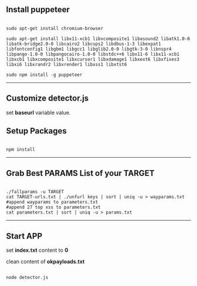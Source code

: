 <h2>Install puppeteer</h2>
<code>
sudo apt-get install chromium-browser 
</code>
<code>
sudo apt-get install libx11-xcb1 libxcomposite1 libasound2 libatk1.0-0 libatk-bridge2.0-0 libcairo2 libcups2 libdbus-1-3 libexpat1 libfontconfig1 libgbm1 libgcc1 libglib2.0-0 libgtk-3-0 libnspr4 libpango-1.0-0 libpangocairo-1.0-0 libstdc++6 libx11-6 libx11-xcb1 libxcb1 libxcomposite1 libxcursor1 libxdamage1 libxext6 libxfixes3 libxi6 libxrandr2 libxrender1 libxss1 libxtst6 
</code>
<code>
sudo npm install -g puppeteer 
</code>
<hr>
<h2>
Customize detector.js
</h2>
<p>
set <strong>baseurl</strong> variable value.
</p>
<h2>Setup Packages</h2>
<code>
npm install
</code>
<hr>
<h2>Grab Best PARAMS List of your TARGET</h2>
<code>
./fallparams -u TARGET
cat TARGET-urls.txt | ./unfurl keys | sort | uniq -u > wayparams.txt
#append wayparams to parameters.txt
#append 27 top xss to parameters.txt
cat parameters.txt | sort | uniq -u > params.txt
</code>
<hr>
<h2>Start APP</h2>
<p>
set <strong>index.txt</strong> content to <strong>0</strong>
</p>
<p>
clean content of <strong>okpayloads.txt</strong>
</p>
<code>
node detector.js
</code>